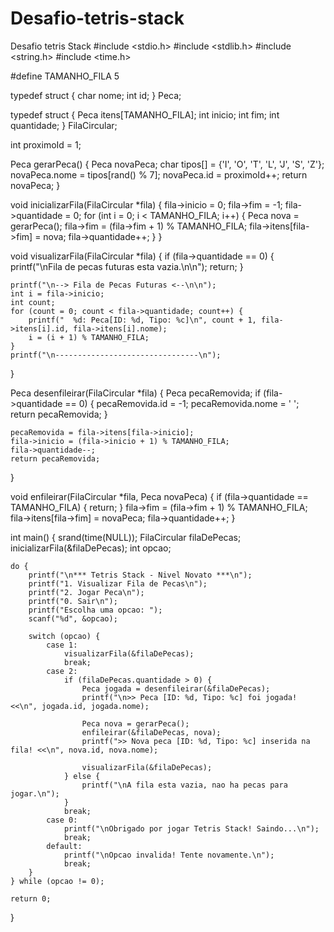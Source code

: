 # Desafio-tetris-stack
Desafio tetris Stack
#include <stdio.h>
#include <stdlib.h>
#include <string.h>
#include <time.h>

#define TAMANHO_FILA 5

typedef struct {
    char nome;
    int id;
} Peca;

typedef struct {
    Peca itens[TAMANHO_FILA];
    int inicio;
    int fim;
    int quantidade;
} FilaCircular;

int proximoId = 1;

Peca gerarPeca() {
    Peca novaPeca;
    char tipos[] = {'I', 'O', 'T', 'L', 'J', 'S', 'Z'};
    novaPeca.nome = tipos[rand() % 7];
    novaPeca.id = proximoId++;
    return novaPeca;
}

void inicializarFila(FilaCircular *fila) {
    fila->inicio = 0;
    fila->fim = -1;
    fila->quantidade = 0;
    for (int i = 0; i < TAMANHO_FILA; i++) {
        Peca nova = gerarPeca();
        fila->fim = (fila->fim + 1) % TAMANHO_FILA;
        fila->itens[fila->fim] = nova;
        fila->quantidade++;
    }
}

void visualizarFila(FilaCircular *fila) {
    if (fila->quantidade == 0) {
        printf("\nFila de pecas futuras esta vazia.\n\n");
        return;
    }

    printf("\n--> Fila de Pecas Futuras <--\n\n");
    int i = fila->inicio;
    int count;
    for (count = 0; count < fila->quantidade; count++) {
        printf("  %d: Peca[ID: %d, Tipo: %c]\n", count + 1, fila->itens[i].id, fila->itens[i].nome);
        i = (i + 1) % TAMANHO_FILA;
    }
    printf("\n--------------------------------\n");
}

Peca desenfileirar(FilaCircular *fila) {
    Peca pecaRemovida;
    if (fila->quantidade == 0) {
        pecaRemovida.id = -1;
        pecaRemovida.nome = ' ';
        return pecaRemovida;
    }

    pecaRemovida = fila->itens[fila->inicio];
    fila->inicio = (fila->inicio + 1) % TAMANHO_FILA;
    fila->quantidade--;
    return pecaRemovida;
}

void enfileirar(FilaCircular *fila, Peca novaPeca) {
    if (fila->quantidade == TAMANHO_FILA) {
        return;
    }
    fila->fim = (fila->fim + 1) % TAMANHO_FILA;
    fila->itens[fila->fim] = novaPeca;
    fila->quantidade++;
}

int main() {
    srand(time(NULL));
    FilaCircular filaDePecas;
    inicializarFila(&filaDePecas);
    int opcao;

    do {
        printf("\n*** Tetris Stack - Nivel Novato ***\n");
        printf("1. Visualizar Fila de Pecas\n");
        printf("2. Jogar Peca\n");
        printf("0. Sair\n");
        printf("Escolha uma opcao: ");
        scanf("%d", &opcao);

        switch (opcao) {
            case 1:
                visualizarFila(&filaDePecas);
                break;
            case 2:
                if (filaDePecas.quantidade > 0) {
                    Peca jogada = desenfileirar(&filaDePecas);
                    printf("\n>> Peca [ID: %d, Tipo: %c] foi jogada! <<\n", jogada.id, jogada.nome);

                    Peca nova = gerarPeca();
                    enfileirar(&filaDePecas, nova);
                    printf(">> Nova peca [ID: %d, Tipo: %c] inserida na fila! <<\n", nova.id, nova.nome);

                    visualizarFila(&filaDePecas);
                } else {
                    printf("\nA fila esta vazia, nao ha pecas para jogar.\n");
                }
                break;
            case 0:
                printf("\nObrigado por jogar Tetris Stack! Saindo...\n");
                break;
            default:
                printf("\nOpcao invalida! Tente novamente.\n");
                break;
        }
    } while (opcao != 0);

    return 0;
}
